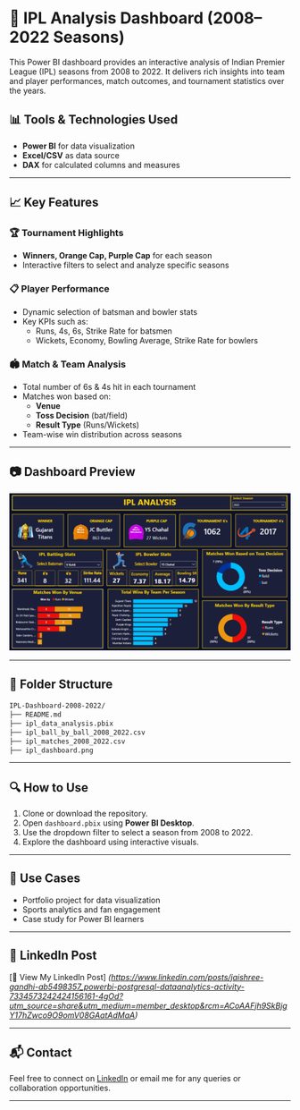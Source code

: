 
# 🏏 IPL Analysis Dashboard (2008–2022 Seasons)

This Power BI dashboard provides an interactive analysis of Indian Premier League (IPL) seasons from 2008 to 2022. It delivers rich insights into team and player performances, match outcomes, and tournament statistics over the years.

## 📊 Tools & Technologies Used
- **Power BI** for data visualization
- **Excel/CSV** as data source
- **DAX** for calculated columns and measures

---

## 📈 Key Features

### 🏆 Tournament Highlights
- **Winners, Orange Cap, Purple Cap** for each season
- Interactive filters to select and analyze specific seasons

### 📋 Player Performance
- Dynamic selection of batsman and bowler stats
- Key KPIs such as:
  - Runs, 4s, 6s, Strike Rate for batsmen
  - Wickets, Economy, Bowling Average, Strike Rate for bowlers

### 🏟️ Match & Team Analysis
- Total number of 6s & 4s hit in each tournament
- Matches won based on:
  - **Venue**
  - **Toss Decision** (bat/field)
  - **Result Type** (Runs/Wickets)
- Team-wise win distribution across seasons

---

## 📷 Dashboard Preview

![IPL Dashboard Preview](ipl_dashboard.png)

---

## 📁 Folder Structure
```
IPL-Dashboard-2008-2022/
├── README.md
├── ipl_data_analysis.pbix
├── ipl_ball_by_ball_2008_2022.csv
├── ipl_matches_2008_2022.csv
├── ipl_dashboard.png

```

---

## 🔍 How to Use
1. Clone or download the repository.
2. Open `dashboard.pbix` using **Power BI Desktop**.
3. Use the dropdown filter to select a season from 2008 to 2022.
4. Explore the dashboard using interactive visuals.

---

## 💼 Use Cases
- Portfolio project for data visualization
- Sports analytics and fan engagement
- Case study for Power BI learners

---

## 🔗 LinkedIn Post
[🔗 View My LinkedIn Post] *(https://www.linkedin.com/posts/jaishree-gandhi-ab5498357_powerbi-postgresql-dataanalytics-activity-7334573242424156161-4gOd?utm_source=share&utm_medium=member_desktop&rcm=ACoAAFjh9SkBjgY17hZwco9O9omV08GAatAdMaA)*

---

## 📬 Contact
Feel free to connect on [LinkedIn](https://www.linkedin.com/in/jaishree-gandhi-ab5498357/) or email me for any queries or collaboration opportunities.

---
